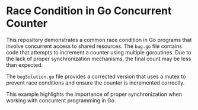 # Race Condition in Go Concurrent Counter

This repository demonstrates a common race condition in Go programs that involve concurrent access to shared resources.  The `bug.go` file contains code that attempts to increment a counter using multiple goroutines. Due to the lack of proper synchronization mechanisms, the final count may be less than expected.

The `bugSolution.go` file provides a corrected version that uses a mutex to prevent race conditions and ensure the counter is incremented correctly.

This example highlights the importance of proper synchronization when working with concurrent programming in Go.